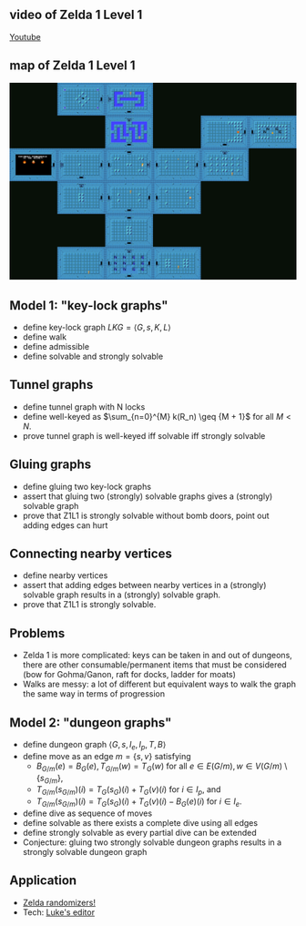 ## video of Zelda 1 Level 1

[Youtube](https://www.youtube.com/watch?v=kmC4Juwl5a8)

## map of Zelda 1 Level 1

![alt text](image.png)

## Model 1: "key-lock graphs"

- define key-lock graph $LKG = \langle G,s,K,L\rangle$
- define walk
- define admissible
- define solvable and strongly solvable

## Tunnel graphs

- define tunnel graph with N locks
- define well-keyed as $\sum_{n=0}^{M} k(R_n) \geq {M + 1}$
  for all $M<N$.
- prove tunnel graph is well-keyed iff solvable iff strongly solvable

## Gluing graphs

- define gluing two key-lock graphs
- assert that gluing two (strongly) solvable graphs gives a (strongly)
  solvable graph
- prove that Z1L1 is strongly solvable without bomb doors, point out
  adding edges can hurt

## Connecting nearby vertices

- define nearby vertices
- assert that adding edges between nearby vertices in a (strongly)
  solvable graph results in a (strongly) solvable graph.
- prove that Z1L1 is strongly solvable.

## Problems

- Zelda 1 is more complicated: keys can be taken in and out of dungeons,
  there are other consumable/permanent items that must be considered
  (bow for Gohma/Ganon, raft for docks, ladder for moats)
- Walks are messy: a lot of different but equivalent ways to walk the
  graph the same way in terms of progression

## Model 2: "dungeon graphs"

- define dungeon graph $\langle G,s,I_e,I_p,T,B\rangle$
- define move as an edge $m=\{s,v\}$ satisfying
    - $B_{G/m}(e)=B_G(e), T_{G/m}(w)=T_G(w)$ for all $e\in E(G/m), w\in V(G/m)\setminus\{s_{G/m}\}$,
    - $T_{G/m}(s_{G/m})(i)=T_G(s_G)(i)+T_G(v)(i)$ for $i\in I_p$, and
    - $T_{G/m}(s_{G/m})(i)=T_G(s_G)(i)+T_G(v)(i)-B_G(e)(i)$ for $i\in I_e$.
- define dive as sequence of moves
- define solvable as there exists a complete dive using all edges
- define strongly solvable as every partial dive can be extended
- Conjecture: gluing two strongly solvable dungeon graphs results in a
  strongly solvable dungeon graph

## Application

- [Zelda randomizers!](https://www.youtube.com/watch?v=-nhQag-tSf0)
- Tech: [Luke's editor](https://stevenclontz.github.io/key-lock-graphs/map_editor/rooms.html)
